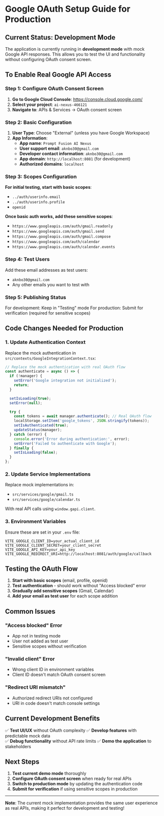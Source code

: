 # Google OAuth Setup Guide for Production

## Current Status: Development Mode
The application is currently running in **development mode** with mock Google API responses. This allows you to test the UI and functionality without configuring OAuth consent screen.

## To Enable Real Google API Access

### Step 1: Configure OAuth Consent Screen

1. **Go to Google Cloud Console**: https://console.cloud.google.com/
2. **Select your project**: `ai-nexus-466121`
3. **Navigate to**: APIs & Services → OAuth consent screen

### Step 2: Basic Configuration

1. **User Type**: Choose "External" (unless you have Google Workspace)
2. **App Information**:
   - **App name**: `Prompt Fusion AI Nexus`
   - **User support email**: `aknbo30@gmail.com`
   - **Developer contact information**: `aknbo30@gmail.com`
   - **App domain**: `http://localhost:8081` (for development)
   - **Authorized domains**: `localhost`

### Step 3: Scopes Configuration

**For initial testing, start with basic scopes**:
- `../auth/userinfo.email`
- `../auth/userinfo.profile` 
- `openid`

**Once basic auth works, add these sensitive scopes**:
- `https://www.googleapis.com/auth/gmail.readonly`
- `https://www.googleapis.com/auth/gmail.send`
- `https://www.googleapis.com/auth/gmail.compose`
- `https://www.googleapis.com/auth/calendar`
- `https://www.googleapis.com/auth/calendar.events`

### Step 4: Test Users

Add these email addresses as test users:
- `aknbo30@gmail.com`
- Any other emails you want to test with

### Step 5: Publishing Status

For development: Keep in "Testing" mode
For production: Submit for verification (required for sensitive scopes)

## Code Changes Needed for Production

### 1. Update Authentication Context

Replace the mock authentication in `src/contexts/GoogleIntegrationContext.tsx`:

```typescript
// Replace the mock authentication with real OAuth flow
const authenticate = async () => {
  if (!manager) {
    setError('Google integration not initialized');
    return;
  }

  setIsLoading(true);
  setError(null);

  try {
    const tokens = await manager.authenticate(); // Real OAuth flow
    localStorage.setItem('google_tokens', JSON.stringify(tokens));
    setIsAuthenticated(true);
    updateStatus(manager);
  } catch (error) {
    console.error('Error during authentication:', error);
    setError('Failed to authenticate with Google');
  } finally {
    setIsLoading(false);
  }
};
```

### 2. Update Service Implementations

Replace mock implementations in:
- `src/services/google/gmail.ts`
- `src/services/google/calendar.ts`

With real API calls using `window.gapi.client`.

### 3. Environment Variables

Ensure these are set in your `.env` file:
```
VITE_GOOGLE_CLIENT_ID=your_actual_client_id
VITE_GOOGLE_CLIENT_SECRET=your_client_secret
VITE_GOOGLE_API_KEY=your_api_key
VITE_GOOGLE_REDIRECT_URI=http://localhost:8081/auth/google/callback
```

## Testing the OAuth Flow

1. **Start with basic scopes** (email, profile, openid)
2. **Test authentication** - should work without "Access blocked" error
3. **Gradually add sensitive scopes** (Gmail, Calendar)
4. **Add your email as test user** for each scope addition

## Common Issues

### "Access blocked" Error
- App not in testing mode
- User not added as test user
- Sensitive scopes without verification

### "Invalid client" Error
- Wrong client ID in environment variables
- Client ID doesn't match OAuth consent screen

### "Redirect URI mismatch"
- Authorized redirect URIs not configured
- URI in code doesn't match console settings

## Current Development Benefits

✅ **Test UI/UX** without OAuth complexity
✅ **Develop features** with predictable mock data  
✅ **Debug functionality** without API rate limits
✅ **Demo the application** to stakeholders

## Next Steps

1. **Test current demo mode** thoroughly
2. **Configure OAuth consent screen** when ready for real APIs
3. **Switch to production mode** by updating the authentication code
4. **Submit for verification** if using sensitive scopes in production

---

**Note**: The current mock implementation provides the same user experience as real APIs, making it perfect for development and testing!
